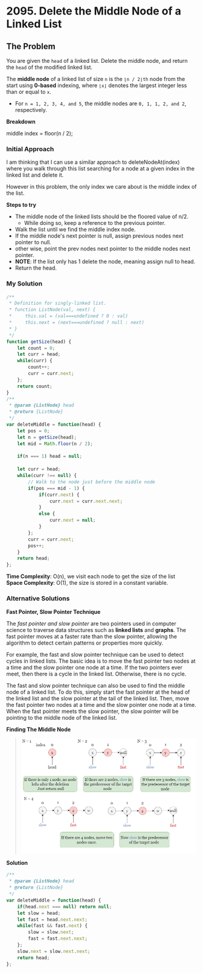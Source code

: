 
# 2095. Delete the Middle Node of a Linked List

## The Problem

You are given the ```head``` of a linked list. Delete the middle node, and return the ```head``` of the modified linked list.

The **middle node** of a linked list of size ```n``` is the ```⌊n / 2⌋th``` node from the start using **0-based** indexing, where ```⌊x⌋``` denotes the largest integer less than or equal to ```x```.

* For ```n = 1, 2, 3, 4, and 5```, the middle nodes are ```0, 1, 1, 2, and 2```, respectively.

**Breakdown**

middle index = floor(n / 2);


### Initial Approach
I am thinking that I can use a similar approach to deleteNodeAt(index) where you walk through this list searching for a node at a given index in the linked list and delete it.

However in this problem, the only index we care about is the middle index of the list.

**Steps to try**
* The middle node of the linked lists should be the floored value of n/2.
	* While doing so, keep a reference to the previous pointer.
* Walk the list until we find the middle index node.
* If the middle node's next pointer is null, assign previous nodes next pointer to null.
* other wise, point the prev nodes next pointer to the middle nodes next pointer.
* **NOTE**: If the list only has 1 delete the node, meaning assign null to head.
* Return the head.


### My Solution

```javascript
/**
 * Definition for singly-linked list.
 * function ListNode(val, next) {
 *     this.val = (val===undefined ? 0 : val)
 *     this.next = (next===undefined ? null : next)
 * }
 */
function getSize(head) {
    let count = 0;
    let curr = head;
    while(curr) {
        count++;
        curr = curr.next;
    };
    return count;
}
/**
 * @param {ListNode} head
 * @return {ListNode}
 */
var deleteMiddle = function(head) {
    let pos = 0;
    let n = getSize(head);
    let mid = Math.floor(n / 2);

    if(n === 1) head = null;

    let curr = head;
    while(curr !== null) {
        // Walk to the node just before the middle node
        if(pos === mid - 1) {
            if(curr.next) {
                curr.next = curr.next.next;
            }
            else {
                curr.next = null;
            }
        };
        curr = curr.next;
        pos++;
    }
    return head;
};
```
**Time Complexity**: O(n), we visit each node to get the size of the list  
**Space Complexity**: O(1), the size is stored in a constant variable.

### Alternative Solutions

**Fast Pointer, Slow Pointer Technique**  
  

The *fast pointer and slow pointer* are two pointers used in computer science to traverse data structures such as **linked lists** and **graphs**.
The fast pointer moves at a faster rate than the slow pointer, allowing the algorithm to detect certain patterns or properties more quickly.
  
For example, the fast and slow pointer technique can be used to detect cycles in linked lists.
The basic idea is to move the fast pointer two nodes at a time and the slow pointer one node at a time.
If the two pointers ever meet, then there is a cycle in the linked list. Otherwise, there is no cycle.
  
The fast and slow pointer technique can also be used to find the middle node of a linked list.
To do this, simply start the fast pointer at the head of the linked list and the slow pointer at the tail of the linked list.
Then, move the fast pointer two nodes at a time and the slow pointer one node at a time.
When the fast pointer meets the slow pointer, the slow pointer will be pointing to the middle node of the linked list.
  
**Finding The Middle Node**
> ![Slow Fast Pointer Example](./images/slow_fast_ex.png)

**Solution**

```javascript
/**
 * @param {ListNode} head
 * @return {ListNode}
 */
var deleteMiddle = function(head) {
    if(head.next === null) return null;
    let slow = head;
    let fast = head.next.next;
    while(fast && fast.next) {
        slow = slow.next;
        fast = fast.next.next;
    };
    slow.next = slow.next.next;
    return head;
};
```
